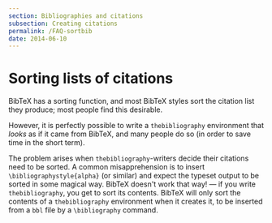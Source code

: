 ```yaml
---
section: Bibliographies and citations
subsection: Creating citations
permalink: /FAQ-sortbib
date: 2014-06-10
---
```


# Sorting lists of citations

BibTeX has a sorting function, and most BibTeX styles sort the
citation list they produce; most people find this desirable.

However, it is perfectly possible to write a
`thebibliography` environment that _looks_ as if it
came from BibTeX, and many people do so (in order to save time in
the short term).

The problem arises when `thebibliography`-writers decide
their citations need to be sorted.  A common misapprehension is to
insert `\bibliographystyle{alpha}` (or similar) and expect
the typeset output to be sorted in some magical way.  BibTeX
doesn't work that way!&nbsp;&mdash; if you write `thebibliography`,
you get to sort its contents.  BibTeX will only sort the contents
of a `thebibliography` environment when it creates it, to
be inserted from a `bbl` file by a `\bibliography` command.

